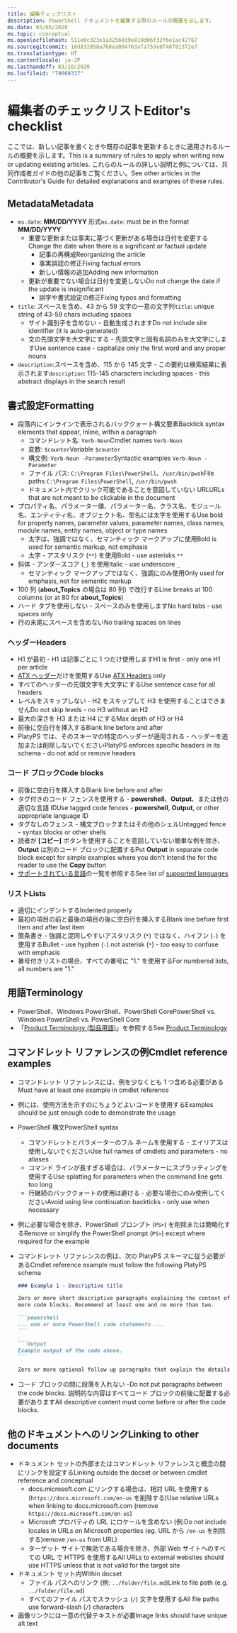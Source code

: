 ```yaml
---
title: 編集チェックリスト
description: PowerShell ドキュメントを編集する際のルールの概要を示します。
ms.date: 03/05/2020
ms.topic: conceptual
ms.openlocfilehash: 511e0c323e1a3256039e819d06f32f6e1ac42767
ms.sourcegitcommit: 18d832858a7b8ea094763afa753e0f48f01372e7
ms.translationtype: HT
ms.contentlocale: ja-JP
ms.lasthandoff: 03/10/2020
ms.locfileid: "79060337"
---
```

# <a name="editors-checklist"></a><span data-ttu-id="47020-103">編集者のチェックリスト</span><span class="sxs-lookup"><span data-stu-id="47020-103">Editor's checklist</span></span>

<span data-ttu-id="47020-104">ここでは、新しい記事を書くときや既存の記事を更新するときに適用されるルールの概要を示します。</span><span class="sxs-lookup"><span data-stu-id="47020-104">This is a summary of rules to apply when writing new or updating existing articles.</span></span> <span data-ttu-id="47020-105">これらのルールの詳しい説明と例については、共同作成者ガイドの他の記事をご覧ください。</span><span class="sxs-lookup"><span data-stu-id="47020-105">See other articles in the Contributor's Guide for detailed explanations and examples of these rules.</span></span>

## <a name="metadata"></a><span data-ttu-id="47020-106">Metadata</span><span class="sxs-lookup"><span data-stu-id="47020-106">Metadata</span></span>

- <span data-ttu-id="47020-107">`ms.date`: **MM/DD/YYYY** 形式</span><span class="sxs-lookup"><span data-stu-id="47020-107">`ms.date`: must be in the format **MM/DD/YYYY**</span></span>
  - <span data-ttu-id="47020-108">重要な更新または事実に基づく更新がある場合は日付を変更する</span><span class="sxs-lookup"><span data-stu-id="47020-108">Change the date when there is a significant or factual update</span></span>
    - <span data-ttu-id="47020-109">記事の再構成</span><span class="sxs-lookup"><span data-stu-id="47020-109">Reorganizing the article</span></span>
    - <span data-ttu-id="47020-110">事実誤認の修正</span><span class="sxs-lookup"><span data-stu-id="47020-110">Fixing factual errors</span></span>
    - <span data-ttu-id="47020-111">新しい情報の追加</span><span class="sxs-lookup"><span data-stu-id="47020-111">Adding new information</span></span>
  - <span data-ttu-id="47020-112">更新が重要でない場合は日付を変更しない</span><span class="sxs-lookup"><span data-stu-id="47020-112">Do not change the date if the update is insignificant</span></span>
    - <span data-ttu-id="47020-113">誤字や書式設定の修正</span><span class="sxs-lookup"><span data-stu-id="47020-113">Fixing typos and formatting</span></span>
- <span data-ttu-id="47020-114">`title`: スペースを含め、43 から 59 文字の一意の文字列</span><span class="sxs-lookup"><span data-stu-id="47020-114">`title`: unique string of 43-59 chars including spaces</span></span>
  - <span data-ttu-id="47020-115">サイト識別子を含めない - 自動生成されます</span><span class="sxs-lookup"><span data-stu-id="47020-115">Do not include site identifier (it is auto-generated)</span></span>
  - <span data-ttu-id="47020-116">文の先頭文字を大文字にする - 先頭文字と固有名詞のみを大文字にします</span><span class="sxs-lookup"><span data-stu-id="47020-116">Use sentence case - capitalize only the first word and any proper nouns</span></span>
- <span data-ttu-id="47020-117">`description`:スペースを含め、115 から 145 文字 - この要約は検索結果に表示されます</span><span class="sxs-lookup"><span data-stu-id="47020-117">`description`: 115-145 characters including spaces - this abstract displays in the search result</span></span>

## <a name="formatting"></a><span data-ttu-id="47020-118">書式設定</span><span class="sxs-lookup"><span data-stu-id="47020-118">Formatting</span></span>

- <span data-ttu-id="47020-119">段落内にインラインで表示されるバッククォート構文要素</span><span class="sxs-lookup"><span data-stu-id="47020-119">Backtick syntax elements that appear, inline, within a paragraph</span></span>
  - <span data-ttu-id="47020-120">コマンドレット名: `Verb-Noun`</span><span class="sxs-lookup"><span data-stu-id="47020-120">Cmdlet names `Verb-Noun`</span></span>
  - <span data-ttu-id="47020-121">変数: `$counter`</span><span class="sxs-lookup"><span data-stu-id="47020-121">Variable `$counter`</span></span>
  - <span data-ttu-id="47020-122">構文例: `Verb-Noun -Parameter`</span><span class="sxs-lookup"><span data-stu-id="47020-122">Syntactic examples `Verb-Noun -Parameter`</span></span>
  - <span data-ttu-id="47020-123">ファイル パス: `C:\Program Files\PowerShell`、`/usr/bin/pwsh`</span><span class="sxs-lookup"><span data-stu-id="47020-123">File paths `C:\Program Files\PowerShell`, `/usr/bin/pwsh`</span></span>
  - <span data-ttu-id="47020-124">ドキュメント内でクリック可能であることを意図していない URL</span><span class="sxs-lookup"><span data-stu-id="47020-124">URLs that are not meant to be clickable in the document</span></span>
- <span data-ttu-id="47020-125">プロパティ名、パラメーター値、パラメーター名、クラス名、モジュール名、エンティティ名、オブジェクト名、型名には太字を使用する</span><span class="sxs-lookup"><span data-stu-id="47020-125">Use bold for property names, parameter values, parameter names, class names, module names, entity names, object or type names</span></span>
  - <span data-ttu-id="47020-126">太字は、強調ではなく、セマンティック マークアップに使用</span><span class="sxs-lookup"><span data-stu-id="47020-126">Bold is used for semantic markup, not emphasis</span></span>
  - <span data-ttu-id="47020-127">太字 - アスタリスク (`**`) を使用</span><span class="sxs-lookup"><span data-stu-id="47020-127">Bold - use asterisks `**`</span></span>
- <span data-ttu-id="47020-128">斜体 - アンダースコア (`_`) を使用</span><span class="sxs-lookup"><span data-stu-id="47020-128">Italic - use underscore `_`</span></span>
  - <span data-ttu-id="47020-129">セマンティック マークアップではなく、強調にのみ使用</span><span class="sxs-lookup"><span data-stu-id="47020-129">Only used for emphasis, not for semantic markup</span></span>
- <span data-ttu-id="47020-130">100 列 (**about_Topics** の場合は 80 列) で改行する</span><span class="sxs-lookup"><span data-stu-id="47020-130">Line breaks at 100 columns (or at 80 for **about_Topics**)</span></span>
- <span data-ttu-id="47020-131">ハード タブを使用しない - スペースのみを使用します</span><span class="sxs-lookup"><span data-stu-id="47020-131">No hard tabs - use spaces only</span></span>
- <span data-ttu-id="47020-132">行の末尾にスペースを含めない</span><span class="sxs-lookup"><span data-stu-id="47020-132">No trailing spaces on lines</span></span>

### <a name="headers"></a><span data-ttu-id="47020-133">ヘッダー</span><span class="sxs-lookup"><span data-stu-id="47020-133">Headers</span></span>

- <span data-ttu-id="47020-134">H1 が最初 - H1 は記事ごとに 1 つだけ使用します</span><span class="sxs-lookup"><span data-stu-id="47020-134">H1 is first - only one H1 per article</span></span>
- <span data-ttu-id="47020-135">[ATX ヘッダー](https://github.github.com/gfm/#atx-headings)だけを使用する</span><span class="sxs-lookup"><span data-stu-id="47020-135">Use [ATX Headers](https://github.github.com/gfm/#atx-headings) only</span></span>
- <span data-ttu-id="47020-136">すべてのヘッダーの先頭文字を大文字にする</span><span class="sxs-lookup"><span data-stu-id="47020-136">Use sentence case for all headers</span></span>
- <span data-ttu-id="47020-137">レベルをスキップしない - H2 をスキップして H3 を使用することはできません</span><span class="sxs-lookup"><span data-stu-id="47020-137">Do not skip levels - no H3 without an H2</span></span>
- <span data-ttu-id="47020-138">最大の深さを H3 または H4 にする</span><span class="sxs-lookup"><span data-stu-id="47020-138">Max depth of H3 or H4</span></span>
- <span data-ttu-id="47020-139">前後に空白行を挿入する</span><span class="sxs-lookup"><span data-stu-id="47020-139">Blank line before and after</span></span>
- <span data-ttu-id="47020-140">PlatyPS では、そのスキーマの特定のヘッダーが適用される - ヘッダーを追加または削除しないでください</span><span class="sxs-lookup"><span data-stu-id="47020-140">PlatyPS enforces specific headers in its schema - do not add or remove headers</span></span>

### <a name="code-blocks"></a><span data-ttu-id="47020-141">コード ブロック</span><span class="sxs-lookup"><span data-stu-id="47020-141">Code blocks</span></span>

- <span data-ttu-id="47020-142">前後に空白行を挿入する</span><span class="sxs-lookup"><span data-stu-id="47020-142">Blank line before and after</span></span>
- <span data-ttu-id="47020-143">タグ付きのコード フェンスを使用する - **powershell**、**Output**、または他の適切な言語 ID</span><span class="sxs-lookup"><span data-stu-id="47020-143">Use tagged code fences - **powershell**, **Output**, or other appropriate language ID</span></span>
- <span data-ttu-id="47020-144">タグなしのフェンス - 構文ブロックまたはその他のシェル</span><span class="sxs-lookup"><span data-stu-id="47020-144">Untagged fence - syntax blocks or other shells</span></span>
- <span data-ttu-id="47020-145">読者が **[コピー]** ボタンを使用することを意図していない簡単な例を除き、**Output** は別のコード ブロックに配置する</span><span class="sxs-lookup"><span data-stu-id="47020-145">Put **Output** in separate code block except for simple examples where you don't intend the for the reader to use the **Copy** button</span></span>
- <span data-ttu-id="47020-146">[サポートされている言語](/contribute/code-in-docs#supported-languages)の一覧を参照する</span><span class="sxs-lookup"><span data-stu-id="47020-146">See list of [supported languages](/contribute/code-in-docs#supported-languages)</span></span>

### <a name="lists"></a><span data-ttu-id="47020-147">リスト</span><span class="sxs-lookup"><span data-stu-id="47020-147">Lists</span></span>

- <span data-ttu-id="47020-148">適切にインデントする</span><span class="sxs-lookup"><span data-stu-id="47020-148">Indented properly</span></span>
- <span data-ttu-id="47020-149">最初の項目の前と最後の項目の後に空白行を挿入する</span><span class="sxs-lookup"><span data-stu-id="47020-149">Blank line before first item and after last item</span></span>
- <span data-ttu-id="47020-150">箇条書き - 強調と混同しやすいアスタリスク (`*`) ではなく、ハイフン (`-`) を使用する</span><span class="sxs-lookup"><span data-stu-id="47020-150">Bullet - use hyphen (`-`) not asterisk (`*`) - too easy to confuse with emphasis</span></span>
- <span data-ttu-id="47020-151">番号付きリストの場合、すべての番号に "1." を使用する</span><span class="sxs-lookup"><span data-stu-id="47020-151">For numbered lists, all numbers are "1."</span></span>

## <a name="terminology"></a><span data-ttu-id="47020-152">用語</span><span class="sxs-lookup"><span data-stu-id="47020-152">Terminology</span></span>

- <span data-ttu-id="47020-153">PowerShell、Windows PowerShell、PowerShell Core</span><span class="sxs-lookup"><span data-stu-id="47020-153">PowerShell vs. Windows PowerShell vs. PowerShell Core</span></span>
- <span data-ttu-id="47020-154">「[Product Terminology (製品用語)](powershell-style-guide.md#product-terminology)」を参照する</span><span class="sxs-lookup"><span data-stu-id="47020-154">See [Product Terminology](powershell-style-guide.md#product-terminology)</span></span>

## <a name="cmdlet-reference-examples"></a><span data-ttu-id="47020-155">コマンドレット リファレンスの例</span><span class="sxs-lookup"><span data-stu-id="47020-155">Cmdlet reference examples</span></span>

- <span data-ttu-id="47020-156">コマンドレット リファレンスには、例を少なくとも 1 つ含める必要がある</span><span class="sxs-lookup"><span data-stu-id="47020-156">Must have at least one example in cmdlet reference</span></span>
- <span data-ttu-id="47020-157">例には、使用方法を示すのにちょうどよいコードを使用する</span><span class="sxs-lookup"><span data-stu-id="47020-157">Examples should be just enough code to demonstrate the usage</span></span>
- <span data-ttu-id="47020-158">PowerShell 構文</span><span class="sxs-lookup"><span data-stu-id="47020-158">PowerShell syntax</span></span>
  - <span data-ttu-id="47020-159">コマンドレットとパラメーターのフル ネームを使用する - エイリアスは使用しないでください</span><span class="sxs-lookup"><span data-stu-id="47020-159">Use full names of cmdlets and parameters - no aliases</span></span>
  - <span data-ttu-id="47020-160">コマンド ラインが長すぎる場合は、パラメーターにスプラッティングを使用する</span><span class="sxs-lookup"><span data-stu-id="47020-160">Use splatting for parameters when the command line gets too long</span></span>
  - <span data-ttu-id="47020-161">行継続のバッククォートの使用は避ける - 必要な場合にのみ使用してください</span><span class="sxs-lookup"><span data-stu-id="47020-161">Avoid using line continuation backticks - only use when necessary</span></span>
- <span data-ttu-id="47020-162">例に必要な場合を除き、PowerShell プロンプト (`PS>`) を削除または簡略化する</span><span class="sxs-lookup"><span data-stu-id="47020-162">Remove or simplify the PowerShell prompt (`PS>`) except where required for the example</span></span>
- <span data-ttu-id="47020-163">コマンドレット リファレンスの例は、次の PlatyPS スキーマに従う必要がある</span><span class="sxs-lookup"><span data-stu-id="47020-163">Cmdlet reference example must follow the following PlatyPS schema</span></span>

  ~~~Markdown
  ### Example 1 - Descriptive title

  Zero or more short descriptive paragraphs explaining the context of the example followed by one or
  more code blocks. Recommend at least one and no more than two.

  ```powershell
  ... one or more PowerShell code statements ...
  ```

  ```Output
  Example output of the code above.
  ```

  Zero or more optional follow up paragraphs that explain the details of the code and output.
  ~~~

- <span data-ttu-id="47020-164">コード ブロックの間に段落を入れない -</span><span class="sxs-lookup"><span data-stu-id="47020-164">Do not put paragraphs between the code blocks.</span></span> <span data-ttu-id="47020-165">説明的な内容はすべてコード ブロックの前後に配置する必要があります</span><span class="sxs-lookup"><span data-stu-id="47020-165">All descriptive content must come before or after the code blocks.</span></span>

## <a name="linking-to-other-documents"></a><span data-ttu-id="47020-166">他のドキュメントへのリンク</span><span class="sxs-lookup"><span data-stu-id="47020-166">Linking to other documents</span></span>

- <span data-ttu-id="47020-167">ドキュメント セットの外部またはコマンドレット リファレンスと概念の間にリンクを設定する</span><span class="sxs-lookup"><span data-stu-id="47020-167">Linking outside the docset or between cmdlet reference and conceptual</span></span>
  - <span data-ttu-id="47020-168">docs.microsoft.com にリンクする場合は、相対 URL を使用する (`https://docs.microsoft.com/en-us` を削除する)</span><span class="sxs-lookup"><span data-stu-id="47020-168">Use relative URLs when linking to docs.microsoft.com (remove `https://docs.microsoft.com/en-us`)</span></span>
  - <span data-ttu-id="47020-169">Microsoft プロパティの URL にロケールを含めない (例:</span><span class="sxs-lookup"><span data-stu-id="47020-169">Do not include locales in URLs on Microsoft properties (eg.</span></span> <span data-ttu-id="47020-170">URL から `/en-us` を削除する)</span><span class="sxs-lookup"><span data-stu-id="47020-170">remove `/en-us` from URL)</span></span>
  - <span data-ttu-id="47020-171">ターゲット サイトで無効である場合を除き、外部 Web サイトへのすべての URL で HTTPS を使用する</span><span class="sxs-lookup"><span data-stu-id="47020-171">All URLs to external websites should use HTTPS unless that is not valid for the target site</span></span>
- <span data-ttu-id="47020-172">ドキュメント セット内</span><span class="sxs-lookup"><span data-stu-id="47020-172">Within docset</span></span>
  - <span data-ttu-id="47020-173">ファイル パスへのリンク (例: `../folder/file.md`)</span><span class="sxs-lookup"><span data-stu-id="47020-173">Link to file path (e.g. `../folder/file.md`)</span></span>
  - <span data-ttu-id="47020-174">すべてのファイル パスでスラッシュ (`/`) 文字を使用する</span><span class="sxs-lookup"><span data-stu-id="47020-174">All file paths use forward-slash (`/`) characters</span></span>
- <span data-ttu-id="47020-175">画像リンクには一意の代替テキストが必要</span><span class="sxs-lookup"><span data-stu-id="47020-175">Image links should have unique alt text</span></span>

